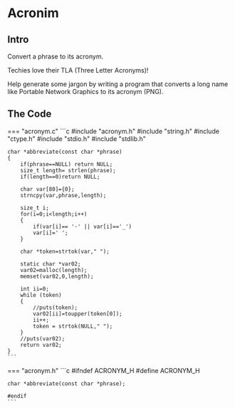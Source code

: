 # Acronim

## Intro 
Convert a phrase to its acronym.

Techies love their TLA (Three Letter Acronyms)!

Help generate some jargon by writing a program that converts a long name like Portable Network Graphics to its acronym (PNG).

## The Code 

=== "acronym.c"
    ```c
    #include "acronym.h"
    #include "string.h"
    #include "ctype.h"
    #include "stdio.h"
    #include "stdlib.h"

    char *abbreviate(const char *phrase)
    {
        if(phrase==NULL) return NULL;
        size_t length= strlen(phrase);
        if(length==0)return NULL;

        char var[80]={0};
        strncpy(var,phrase,length);

        size_t i;
        for(i=0;i<length;i++)
        {
            if(var[i]== '-' || var[i]=='_')
            var[i]=' ';
        }

        char *token=strtok(var," ");
        
        static char *var02;
        var02=malloc(length);
        memset(var02,0,length);

        int ii=0;
        while (token)
        {
            //puts(token);
            var02[ii]=toupper(token[0]);
            ii++;
            token = strtok(NULL," ");
        }
        //puts(var02);
        return var02;
    }
    ```
=== "acronym.h"
    ```c
    #ifndef ACRONYM_H
    #define ACRONYM_H

    char *abbreviate(const char *phrase);

    #endif 
    ```